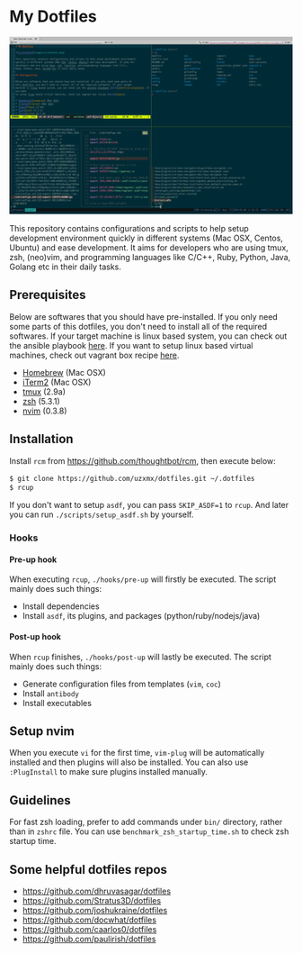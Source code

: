 # My Dotfiles

![screenshot](images/screenshot.png)

This repository contains configurations and scripts to help setup development environment
quickly in different systems (Mac OSX, Centos, Ubuntu) and ease development. It aims for
developers who are using tmux, zsh, (neo)vim, and programming languages like C/C++,
Ruby, Python, Java, Golang etc in their daily tasks.

## Prerequisites

Below are softwares that you should have pre-installed. If you only need some parts of
this dotfiles, you don't need to install all of the required softwares. If your target
machine is linux based system, you can check out the ansible playbook [here][dotfiles-playbook]. If you want
to setup linux based virtual machines, check out vagrant box recipe [here][mybox].

* [Homebrew][homebrew] (Mac OSX)
* [iTerm2][iterm2] (Mac OSX)
* [tmux][tmux] (2.9a)
* [zsh][zsh] (5.3.1)
* [nvim][nvim] (0.3.8)

## Installation

Install `rcm` from https://github.com/thoughtbot/rcm, then execute below:

```sh
$ git clone https://github.com/uzxmx/dotfiles.git ~/.dotfiles
$ rcup
```

If you don't want to setup `asdf`, you can pass `SKIP_ASDF=1` to `rcup`. And later you can
run `./scripts/setup_asdf.sh` by yourself.

### Hooks

#### Pre-up hook

When executing `rcup`, `./hooks/pre-up` will firstly be executed. The script mainly does such things:

* Install dependencies
* Install `asdf`, its plugins, and packages (python/ruby/nodejs/java)

#### Post-up hook

When `rcup` finishes, `./hooks/post-up` will lastly be executed. The script mainly does such things:

* Generate configuration files from templates (`vim`, `coc`)
* Install `antibody`
* Install executables

## Setup nvim

When you execute `vi` for the first time, `vim-plug` will be automatically installed and then plugins
will also be installed. You can also use `:PlugInstall` to make sure plugins installed manually.

## Guidelines

For fast zsh loading, prefer to add commands under `bin/` directory, rather than in `zshrc` file. You
can use `benchmark_zsh_startup_time.sh` to check zsh startup time.

[dotfiles-playbook]: https://github.com/uzxmx/ansible_playbooks/blob/master/dotfiles.yml
[mybox]: https://github.com/uzxmx/boxes/blob/master/mybox/Vagrantfile
[homebrew]: http://brew.sh
[iterm2]: https://iterm2.com/
[tmux]: https://github.com/tmux/tmux
[zsh]: https://sourceforge.net/projects/zsh/
[nvim]: https://neovim.io/

## Some helpful dotfiles repos

* https://github.com/dhruvasagar/dotfiles
* https://github.com/Stratus3D/dotfiles
* https://github.com/joshukraine/dotfiles
* https://github.com/docwhat/dotfiles
* https://github.com/caarlos0/dotfiles
* https://github.com/paulirish/dotfiles
